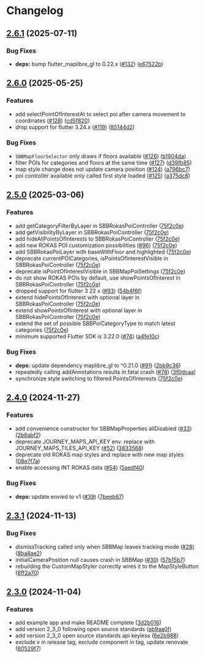 # Changelog

## [2.6.1](https://github.com/SchweizerischeBundesbahnen/journey-maps-client-flutter/compare/2.6.0...2.6.1) (2025-07-11)


### Bug Fixes

* **deps:** bump flutter_maplibre_gl to 0.22.x ([#132](https://github.com/SchweizerischeBundesbahnen/journey-maps-client-flutter/issues/132)) ([e67522b](https://github.com/SchweizerischeBundesbahnen/journey-maps-client-flutter/commit/e67522b3686cbe8703bf4c9b2b235b356ace1726))

## [2.6.0](https://github.com/SchweizerischeBundesbahnen/journey-maps-client-flutter/compare/2.5.0...2.6.0) (2025-05-25)


### Features

* add selectPointOfInterestAt to select poi after camera movement to coordinates ([#128](https://github.com/SchweizerischeBundesbahnen/journey-maps-client-flutter/issues/128)) ([cd5f820](https://github.com/SchweizerischeBundesbahnen/journey-maps-client-flutter/commit/cd5f8205dbbd08ad8d569018e993bffbfdc2f70b))
* drop support for flutter 3.24.x ([#119](https://github.com/SchweizerischeBundesbahnen/journey-maps-client-flutter/issues/119)) ([85144d2](https://github.com/SchweizerischeBundesbahnen/journey-maps-client-flutter/commit/85144d268c9ec9cdffaba8cd2df4981f4a4ed415))


### Bug Fixes

* `SBBMapFloorSelector` only draws if floors available ([#126](https://github.com/SchweizerischeBundesbahnen/journey-maps-client-flutter/issues/126)) ([b1904da](https://github.com/SchweizerischeBundesbahnen/journey-maps-client-flutter/commit/b1904da6ba434413cab17e804fc48d1ff8a04ea5))
* filter POIs for categories and floors at the same time ([#127](https://github.com/SchweizerischeBundesbahnen/journey-maps-client-flutter/issues/127)) ([d39fb85](https://github.com/SchweizerischeBundesbahnen/journey-maps-client-flutter/commit/d39fb850ec9e20a35687dad56c2ce1438eda5038))
* map style change does not update camera position ([#124](https://github.com/SchweizerischeBundesbahnen/journey-maps-client-flutter/issues/124)) ([a796bc7](https://github.com/SchweizerischeBundesbahnen/journey-maps-client-flutter/commit/a796bc70df9f85f9582610304c7515429afe280f))
* poi controller available only called first style loaded ([#125](https://github.com/SchweizerischeBundesbahnen/journey-maps-client-flutter/issues/125)) ([a375dc8](https://github.com/SchweizerischeBundesbahnen/journey-maps-client-flutter/commit/a375dc8eb86110d08c0da05b80fe97e019c9c031))

## [2.5.0](https://github.com/SchweizerischeBundesbahnen/journey-maps-client-flutter/compare/2.4.0...2.5.0) (2025-03-06)


### Features

* add getCategoryFilterByLayer in SBBRokasPoiController ([75f2c0e](https://github.com/SchweizerischeBundesbahnen/journey-maps-client-flutter/commit/75f2c0eb155328cd9417f695eaf1373ac37a971b))
* add getVisibilityByLayer in SBBRokasPoiController ([75f2c0e](https://github.com/SchweizerischeBundesbahnen/journey-maps-client-flutter/commit/75f2c0eb155328cd9417f695eaf1373ac37a971b))
* add hideAllPointsOfInterests to SBBRokasPoiController ([75f2c0e](https://github.com/SchweizerischeBundesbahnen/journey-maps-client-flutter/commit/75f2c0eb155328cd9417f695eaf1373ac37a971b))
* add new ROKAS POI customization possibilities ([#96](https://github.com/SchweizerischeBundesbahnen/journey-maps-client-flutter/issues/96)) ([75f2c0e](https://github.com/SchweizerischeBundesbahnen/journey-maps-client-flutter/commit/75f2c0eb155328cd9417f695eaf1373ac37a971b))
* add SBBRokasPoiLayer with baseWithFloor and highlighted ([75f2c0e](https://github.com/SchweizerischeBundesbahnen/journey-maps-client-flutter/commit/75f2c0eb155328cd9417f695eaf1373ac37a971b))
* deprecate currentPOICategories, isPointsOfInterestVisible in SBBRokasPoiController ([75f2c0e](https://github.com/SchweizerischeBundesbahnen/journey-maps-client-flutter/commit/75f2c0eb155328cd9417f695eaf1373ac37a971b))
* deprecate isPointOfInterestVisible in SBBMapPoiSettings ([75f2c0e](https://github.com/SchweizerischeBundesbahnen/journey-maps-client-flutter/commit/75f2c0eb155328cd9417f695eaf1373ac37a971b))
* do not show ROKAS POIs by default, use showPointsOfInterest in SBBRokasPoiController ([75f2c0e](https://github.com/SchweizerischeBundesbahnen/journey-maps-client-flutter/commit/75f2c0eb155328cd9417f695eaf1373ac37a971b))
* dropped support for flutter 3 22 x ([#93](https://github.com/SchweizerischeBundesbahnen/journey-maps-client-flutter/issues/93)) ([54b4f6f](https://github.com/SchweizerischeBundesbahnen/journey-maps-client-flutter/commit/54b4f6fa9b9b60c9225d63d7c68f42c0766bdd00))
* extend hidePointsOfInterest with optional layer in SBBRokasPoiController ([75f2c0e](https://github.com/SchweizerischeBundesbahnen/journey-maps-client-flutter/commit/75f2c0eb155328cd9417f695eaf1373ac37a971b))
* extend showPointsOfInterest with optional layer in SBBRokasPoiController ([75f2c0e](https://github.com/SchweizerischeBundesbahnen/journey-maps-client-flutter/commit/75f2c0eb155328cd9417f695eaf1373ac37a971b))
* extend the set of possible SBBPoiCategoryType to match latest categories ([75f2c0e](https://github.com/SchweizerischeBundesbahnen/journey-maps-client-flutter/commit/75f2c0eb155328cd9417f695eaf1373ac37a971b))
* minimum supported Flutter SDK is 3.22.0 ([#74](https://github.com/SchweizerischeBundesbahnen/journey-maps-client-flutter/issues/74)) ([a4fe10c](https://github.com/SchweizerischeBundesbahnen/journey-maps-client-flutter/commit/a4fe10c4a9fe48e52cacd99025c06eb2e0d1696d))


### Bug Fixes

* **deps:** update dependency maplibre_gl to ^0.21.0 ([#91](https://github.com/SchweizerischeBundesbahnen/journey-maps-client-flutter/issues/91)) ([2bb9c36](https://github.com/SchweizerischeBundesbahnen/journey-maps-client-flutter/commit/2bb9c363cf472ae5da25e1e6162d7a589a74e908))
* repeatedly calling addAnnotations results in fatal crash ([#78](https://github.com/SchweizerischeBundesbahnen/journey-maps-client-flutter/issues/78)) ([3f0dcaa](https://github.com/SchweizerischeBundesbahnen/journey-maps-client-flutter/commit/3f0dcaa14760327491ef03dab6ce0e1fe7465651))
* synchronize style switching to filtered PointsOfInterests ([75f2c0e](https://github.com/SchweizerischeBundesbahnen/journey-maps-client-flutter/commit/75f2c0eb155328cd9417f695eaf1373ac37a971b))

## [2.4.0](https://github.com/SchweizerischeBundesbahnen/journey-maps-client-flutter/compare/2.3.1...2.4.0) (2024-11-27)


### Features

* add convenience constructor for SBBMapProperties allDisabled ([#33](https://github.com/SchweizerischeBundesbahnen/journey-maps-client-flutter/issues/33)) ([2b8abf2](https://github.com/SchweizerischeBundesbahnen/journey-maps-client-flutter/commit/2b8abf241a7ee59a8bf82023ec0450bac32c1812))
* deprecate JOURNEY_MAPS_API_KEY env. replace with JOURNEY_MAPS_TILES_API_KEY ([#52](https://github.com/SchweizerischeBundesbahnen/journey-maps-client-flutter/issues/52)) ([3833568](https://github.com/SchweizerischeBundesbahnen/journey-maps-client-flutter/commit/3833568026be56b7af67101468ee69d03d2900aa))
* deprecate old ROKAS map styles and replace with new map styles ([08e7f7a](https://github.com/SchweizerischeBundesbahnen/journey-maps-client-flutter/commit/08e7f7aaa8b9d149ca951687720d4e01e3ac8816))
* enable accessing INT ROKAS data ([#54](https://github.com/SchweizerischeBundesbahnen/journey-maps-client-flutter/issues/54)) ([5aedf40](https://github.com/SchweizerischeBundesbahnen/journey-maps-client-flutter/commit/5aedf40549dcfcf695d52dd0e15848b9a395a550))


### Bug Fixes

* **deps:** update envied to v1 ([#39](https://github.com/SchweizerischeBundesbahnen/journey-maps-client-flutter/issues/39)) ([7beeb67](https://github.com/SchweizerischeBundesbahnen/journey-maps-client-flutter/commit/7beeb67b193b617d0184769bf3563673fcc08519))

## [2.3.1](https://github.com/SchweizerischeBundesbahnen/journey-maps-client-flutter/compare/2.3.0...2.3.1) (2024-11-13)


### Bug Fixes

* dismissTracking called only when SBBMap leaves tracking mode ([#28](https://github.com/SchweizerischeBundesbahnen/journey-maps-client-flutter/issues/28)) ([8ba8ae2](https://github.com/SchweizerischeBundesbahnen/journey-maps-client-flutter/commit/8ba8ae270f0291e0c14e891699481bb1bab23992))
* initialCameraPosition null causes crash in SBBMap ([#30](https://github.com/SchweizerischeBundesbahnen/journey-maps-client-flutter/issues/30)) ([57b15b7](https://github.com/SchweizerischeBundesbahnen/journey-maps-client-flutter/commit/57b15b782f44908c21a47c830b50192069eaa495))
* rebuilding the CustomMapStyler correctly wires it to the MapStyleButton ([6ff2a70](https://github.com/SchweizerischeBundesbahnen/journey-maps-client-flutter/commit/6ff2a70c075a46987cb594bf736d84c8b0250fa5))

## [2.3.0](https://github.com/SchweizerischeBundesbahnen/journey-maps-client-flutter/compare/v2.2.0...2.3.0) (2024-11-04)


### Features

* add example app and make README complete ([3d2b016](https://github.com/SchweizerischeBundesbahnen/journey-maps-client-flutter/commit/3d2b016296dc8e93e2affd4eae5025ae1e6232dd))
* add version 2_3_0 following open source standards ([ab9aa0f](https://github.com/SchweizerischeBundesbahnen/journey-maps-client-flutter/commit/ab9aa0fa33291c8d6423f166a481e83e049b47b1))
* add version 2_3_0 open source standards api keyless ([6e2b988](https://github.com/SchweizerischeBundesbahnen/journey-maps-client-flutter/commit/6e2b9882d207259104740d936b8779c801bb03a5))
* exclude v in release tag, exclude component in tag, update renovate ([60529f7](https://github.com/SchweizerischeBundesbahnen/journey-maps-client-flutter/commit/60529f73ab827ad287c73ad723a0a6d863da986b))
